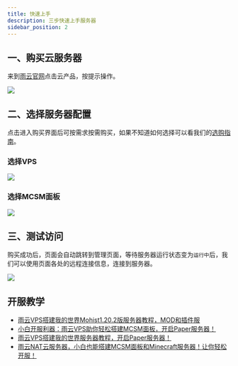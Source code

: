 ```yaml
---
title: 快速上手
description: 三步快速上手服务器
sidebar_position: 2
---
```


## 一、购买云服务器

 来到[雨云官网](https://app.rainyun.com/apps)点击云产品，按提示操作。

![](https://cn-sy1.rains3.com/rainyun-assets/pic/2023/12/20231219154825_57ee1160d5d4da81afd2ee61ab1ae718.png)
## 二、选择服务器配置

点击进入购买界面后可按需求按需购买，如果不知道如何选择可以看我们的[选购指南](/docs/rcs/buy)。

### 选择VPS

![](https://cn-sy1.rains3.com/rainyun-assets/pic/2023/12/20231219155502_2a0083613b3dbb803f36484b5d176747.png)

### 选择MCSM面板

![](https://cn-sy1.rains3.com/rainyun-assets/pic/2023/12/20231219160313_dfaf0c1fc7f7c9eae0bc92408c9c8ad0.png)

## 三、测试访问

购买成功后，页面会自动跳转到管理页面，等待服务器运行状态变为`运行中`后，我们可以使用页面各处的远程连接信息，连接到服务器。

![](https://cn-sy1.rains3.com/rainyun-assets/Pic/2023/12/img_1702016773_4ea0ec3a30e90fa7677c9ce983e77e35)

## 开服教学

* [雨云VPS搭建我的世界Mohist1.20.2版服务器教程，MOD和插件服](/docs/blog/2023/12/18/mc/mc)
* [小白开服利器：雨云VPS助你轻松搭建MCSM面板，开启Paper服务器！](/docs/blog/rainyun-mc-mcsm-vps)
* [雨云VPS搭建我的世界服务器教程，开启Paper服务器！](/docs/blog/rainyun-mc-mcsm-vps)
* [雨云NAT云服务器，小白也能搭建MCSM面板和Minecraft服务器！让你轻松开服！](/docs/blog/rainyun-mc-mcsm-nat)

